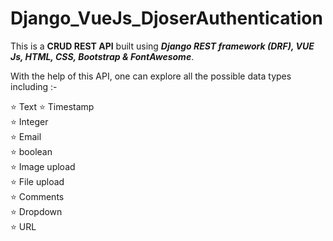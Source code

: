 # Django_VueJs_DjoserAuthentication


This is a <b>CRUD REST API</b> built using <b><i>Django REST framework (DRF), VUE Js, HTML, CSS, Bootstrap & FontAwesome</i></b>. 


With the help of this API, one can explore all the possible data types including :-

⭐ Text 
⭐ Timestamp   
⭐ Integer  
⭐ Email  
⭐ boolean  
⭐ Image upload  
⭐ File upload   
⭐ Comments  
⭐ Dropdown    
⭐ URL   



